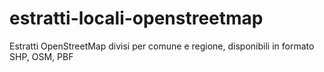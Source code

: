estratti-locali-openstreetmap
=============================

Estratti OpenStreetMap divisi per comune e regione, disponibili in formato SHP, OSM, PBF
